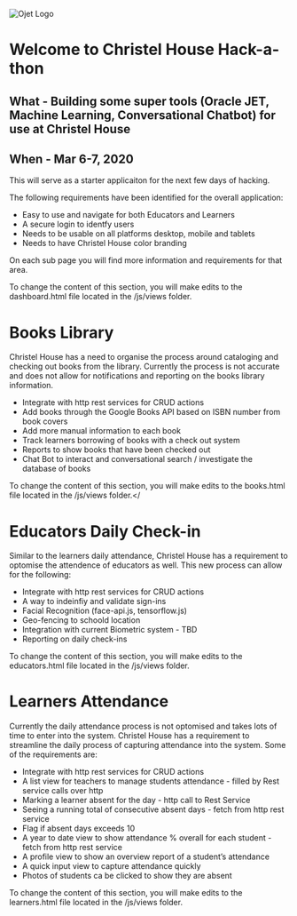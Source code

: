 ![Ojet Logo](https://www.oracle.com/webfolder/technetwork/jet/css/images/logo_jet_256_rich.png)

# Welcome to Christel House Hack-a-thon

## What - Building some super tools (Oracle JET, Machine Learning, Conversational Chatbot) for use at Christel House
## When - Mar 6-7, 2020

This will serve as a starter applicaiton for the next few days of hacking.

The following requirements have been identified for the overall application:

*   Easy to use and navigate for both Educators and Learners
*   A secure login to identfy users
*   Needs to be usable on all platforms desktop, mobile and tablets
*   Needs to have Christel House color branding

On each sub page you will find more information and requirements for that area.

To change the content of this section, you will make edits to the dashboard.html file located in the /js/views folder.</div>

# Books Library

Christel House has a need to organise the process around cataloging and checking out books from the library. Currently the process is not accurate and does not allow for notifications and reporting on the books library information.

*   Integrate with http rest services for CRUD actions
*   Add books through the Google Books API based on ISBN number from book covers
*   Add more manual information to each book
*   Track learners borrowing of books with a check out system
*   Reports to show books that have been checked out
*   Chat Bot to interact and conversational search / investigate the database of books

To change the content of this section, you will make edits to the books.html file located in the /js/views folder.</

# Educators Daily Check-in



Similar to the learners daily attendance, Christel House has a requirement to optomise the attendence of educators as well. This new process can allow for the following:

*   Integrate with http rest services for CRUD actions
*   A way to indeinfiy and validate sign-ins
*   Facial Recognition (face-api.js, tensorflow.js)
*   Geo-fencing to schoold location
*   Integration with current Biometric system - TBD
*   Reporting on daily check-ins

To change the content of this section, you will make edits to the educators.html file located in the /js/views folder.

# Learners Attendance



Currently the daily attendance process is not optomised and takes lots of time to enter into the system. Christel House has a requirement to streamline the daily process of capturing attendance into the system. Some of the requirements are:

*   Integrate with http rest services for CRUD actions
*   A list view for teachers to manage students attendance - filled by Rest service calls over http
*   Marking a learner absent for the day - http call to Rest Service
*   Seeing a running total of consecutive absent days - fetch from http rest service
*   Flag if absent days exceeds 10
*   A year to date view to show attendance % overall for each student - fetch from http rest service
*   A profile view to show an overview report of a student’s attendance
*   A quick input view to capture attendance quickly
*   Photos of students ca be clicked to show they are absent

To change the content of this section, you will make edits to the learners.html file located in the /js/views folder.
